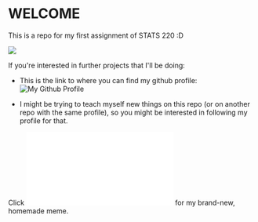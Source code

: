 # WELCOME

This is a repo for my first assignment of STATS 220 :D

![](https://media1.giphy.com/media/h8ISB2nUVITEWjVgGo/200.gif)

If you're interested in further projects that I'll be doing:
* This is the link to where you can find my github profile: ![My Github Profile](https://github.com/888atlas)

* I might be trying to teach myself new things on this repo (or on another repo with the same profile), so you might be interested in following my profile for that.

Click ![here](index.md) for my brand-new, homemade meme.

